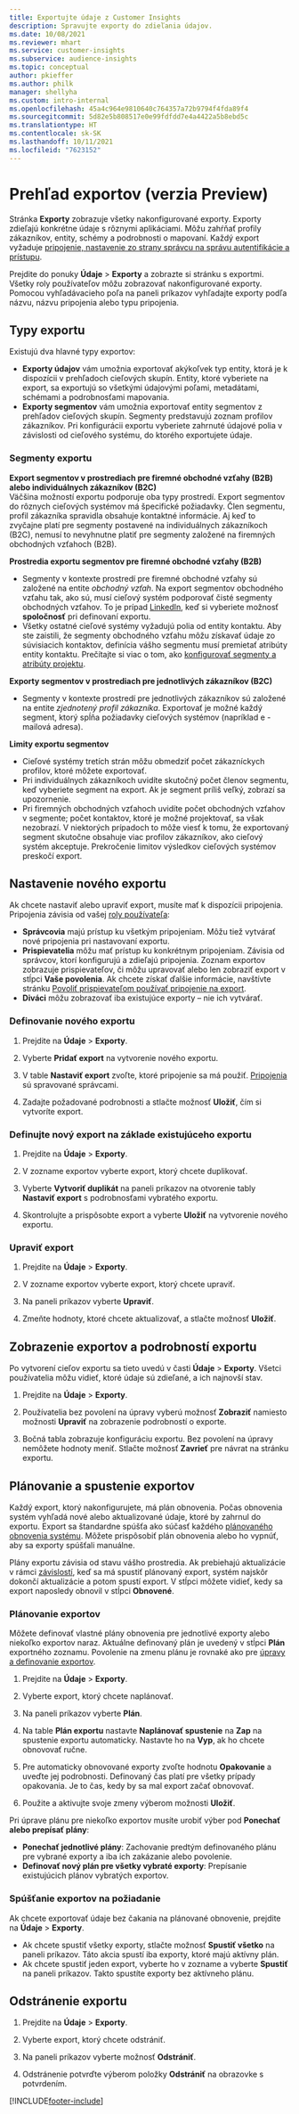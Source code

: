 ```yaml
---
title: Exportujte údaje z Customer Insights
description: Spravujte exporty do zdieľania údajov.
ms.date: 10/08/2021
ms.reviewer: mhart
ms.service: customer-insights
ms.subservice: audience-insights
ms.topic: conceptual
author: pkieffer
ms.author: philk
manager: shellyha
ms.custom: intro-internal
ms.openlocfilehash: 45a4c964e9810640c764357a72b9794f4fda89f4
ms.sourcegitcommit: 5d82e5b808517e0e99fdfdd7e4a4422a5b8ebd5c
ms.translationtype: HT
ms.contentlocale: sk-SK
ms.lasthandoff: 10/11/2021
ms.locfileid: "7623152"
---
```

# <a name="exports-preview-overview"></a>Prehľad exportov (verzia Preview)

Stránka **Exporty** zobrazuje všetky nakonfigurované exporty. Exporty zdieľajú konkrétne údaje s rôznymi aplikáciami. Môžu zahŕňať profily zákazníkov, entity, schémy a podrobnosti o mapovaní. Každý export vyžaduje [pripojenie, nastavenie zo strany správcu na správu autentifikácie a prístupu](connections.md).

Prejdite do ponuky **Údaje** > **Exporty** a zobrazte si stránku s exportmi. Všetky roly používateľov môžu zobrazovať nakonfigurované exporty. Pomocou vyhľadávacieho poľa na paneli príkazov vyhľadajte exporty podľa názvu, názvu pripojenia alebo typu pripojenia.

## <a name="export-types"></a>Typy exportu

Existujú dva hlavné typy exportov:  

- **Exporty údajov** vám umožnia exportovať akýkoľvek typ entity, ktorá je k dispozícii v prehľadoch cieľových skupín. Entity, ktoré vyberiete na export, sa exportujú so všetkými údajovými poľami, metadátami, schémami a podrobnosťami mapovania. 
- **Exporty segmentov** vám umožnia exportovať entity segmentov z prehľadov cieľových skupín. Segmenty predstavujú zoznam profilov zákazníkov. Pri konfigurácii exportu vyberiete zahrnuté údajové polia v závislosti od cieľového systému, do ktorého exportujete údaje. 

### <a name="export-segments"></a>Segmenty exportu

**Export segmentov v prostrediach pre firemné obchodné vzťahy (B2B) alebo individuálnych zákazníkov (B2C)**  
Väčšina možností exportu podporuje oba typy prostredí. Export segmentov do rôznych cieľových systémov má špecifické požiadavky. Člen segmentu, profil zákazníka spravidla obsahuje kontaktné informácie. Aj keď to zvyčajne platí pre segmenty postavené na individuálnych zákazníkoch (B2C), nemusí to nevyhnutne platiť pre segmenty založené na firemných obchodných vzťahoch (B2B). 

**Prostredia exportu segmentov pre firemné obchodné vzťahy (B2B)**  
- Segmenty v kontexte prostredí pre firemné obchodné vzťahy sú založené na entite *obchodný vzťah*. Na export segmentov obchodného vzťahu tak, ako sú, musí cieľový systém podporovať čisté segmenty obchodných vzťahov. To je prípad [LinkedIn](export-linkedin-ads.md), keď si vyberiete možnosť **spoločnosť** pri definovaní exportu.
- Všetky ostatné cieľové systémy vyžadujú polia od entity kontaktu. Aby ste zaistili, že segmenty obchodného vzťahu môžu získavať údaje zo súvisiacich kontaktov, definícia vášho segmentu musí premietať atribúty entity kontaktu. Prečítajte si viac o tom, ako [konfigurovať segmenty a atribúty projektu](segment-builder.md).

**Exporty segmentov v prostrediach pre jednotlivých zákazníkov (B2C)**  
- Segmenty v kontexte prostredí pre jednotlivých zákazníkov sú založené na entite *zjednotený profil zákazníka*. Exportovať je možné každý segment, ktorý spĺňa požiadavky cieľových systémov (napríklad e -mailová adresa).

**Limity exportu segmentov**  
- Cieľové systémy tretích strán môžu obmedziť počet zákazníckych profilov, ktoré môžete exportovať. 
- Pri individuálnych zákazníkoch uvidíte skutočný počet členov segmentu, keď vyberiete segment na export. Ak je segment príliš veľký, zobrazí sa upozornenie. 
- Pri firemných obchodných vzťahoch uvidíte počet obchodných vzťahov v segmente; počet kontaktov, ktoré je možné projektovať, sa však nezobrazí. V niektorých prípadoch to môže viesť k tomu, že exportovaný segment skutočne obsahuje viac profilov zákazníkov, ako cieľový systém akceptuje. Prekročenie limitov výsledkov cieľových systémov preskočí export. 

## <a name="set-up-a-new-export"></a>Nastavenie nového exportu  
Ak chcete nastaviť alebo upraviť export, musíte mať k dispozícii pripojenia. Pripojenia závisia od vašej [roly používateľa](permissions.md):
- **Správcovia** majú prístup ku všetkým pripojeniam. Môžu tiež vytvárať nové pripojenia pri nastavovaní exportu.
- **Prispievatelia** môžu mať prístup ku konkrétnym pripojeniam. Závisia od správcov, ktorí konfigurujú a zdieľajú pripojenia. Zoznam exportov zobrazuje prispievateľov, či môžu upravovať alebo len zobraziť export v stĺpci **Vaše povolenia**. Ak chcete získať ďalšie informácie, navštívte stránku [Povoliť prispievateľom používať pripojenie na export](connections.md#allow-contributors-to-use-a-connection-for-exports).
- **Diváci** môžu zobrazovať iba existujúce exporty – nie ich vytvárať.

### <a name="define-a-new-export"></a>Definovanie nového exportu

1. Prejdite na **Údaje** > **Exporty**.

1. Vyberte **Pridať export** na vytvorenie nového exportu.

1. V table **Nastaviť export** zvoľte, ktoré pripojenie sa má použiť. [Pripojenia](connections.md) sú spravované správcami. 

1. Zadajte požadované podrobnosti a stlačte možnosť **Uložiť**, čím si vytvoríte export.

### <a name="define-a-new-export-based-on-an-existing-export"></a>Definujte nový export na základe existujúceho exportu

1. Prejdite na **Údaje** > **Exporty**.

1. V zozname exportov vyberte export, ktorý chcete duplikovať.

1. Vyberte **Vytvoriť duplikát** na paneli príkazov na otvorenie tably **Nastaviť export** s podrobnosťami vybratého exportu.

1. Skontrolujte a prispôsobte export a vyberte **Uložiť** na vytvorenie nového exportu.

### <a name="edit-an-export"></a>Upraviť export

1. Prejdite na **Údaje** > **Exporty**.

1. V zozname exportov vyberte export, ktorý chcete upraviť.

1. Na paneli príkazov vyberte **Upraviť**.

1. Zmeňte hodnoty, ktoré chcete aktualizovať, a stlačte možnosť **Uložiť**.

## <a name="view-exports-and-export-details"></a>Zobrazenie exportov a podrobností exportu

Po vytvorení cieľov exportu sa tieto uvedú v časti **Údaje** > **Exporty**. Všetci používatelia môžu vidieť, ktoré údaje sú zdieľané, a ich najnovší stav.

1. Prejdite na **Údaje** > **Exporty**.

1. Používatelia bez povolení na úpravy vyberú možnosť **Zobraziť** namiesto možnosti **Upraviť** na zobrazenie podrobností o exporte.

1. Bočná tabla zobrazuje konfiguráciu exportu. Bez povolení na úpravy nemôžete hodnoty meniť. Stlačte možnosť **Zavrieť** pre návrat na stránku exportu.

## <a name="schedule-and-run-exports"></a>Plánovanie a spustenie exportov

Každý export, ktorý nakonfigurujete, má plán obnovenia. Počas obnovenia systém vyhľadá nové alebo aktualizované údaje, ktoré by zahrnul do exportu. Export sa štandardne spúšťa ako súčasť každého [plánovaného obnovenia systému](system.md#schedule-tab). Môžete prispôsobiť plán obnovenia alebo ho vypnúť, aby sa exporty spúšťali manuálne.

Plány exportu závisia od stavu vášho prostredia. Ak prebiehajú aktualizácie v rámci [závislostí](system.md#refresh-policies), keď sa má spustiť plánovaný export, systém najskôr dokončí aktualizácie a potom spustí export. V stĺpci môžete vidieť, kedy sa export naposledy obnovil v stĺpci **Obnovené**.

### <a name="schedule-exports"></a>Plánovanie exportov

Môžete definovať vlastné plány obnovenia pre jednotlivé exporty alebo niekoľko exportov naraz. Aktuálne definovaný plán je uvedený v stĺpci **Plán** exportného zoznamu. Povolenie na zmenu plánu je rovnaké ako pre [úpravy a definovanie exportov](export-destinations.md#set-up-a-new-export). 

1. Prejdite na **Údaje** > **Exporty**.

1. Vyberte export, ktorý chcete naplánovať.

1. Na paneli príkazov vyberte **Plán**.

1. Na table **Plán exportu** nastavte **Naplánovať spustenie** na **Zap** na spustenie exportu automaticky. Nastavte ho na **Vyp**, ak ho chcete obnovovať ručne.

1. Pre automaticky obnovované exporty zvoľte hodnotu **Opakovanie** a uveďte jej podrobnosti. Definovaný čas platí pre všetky prípady opakovania. Je to čas, kedy by sa mal export začať obnovovať.

1. Použite a aktivujte svoje zmeny výberom možnosti **Uložiť**.

Pri úprave plánu pre niekoľko exportov musíte urobiť výber pod **Ponechať alebo prepísať plány**:
- **Ponechať jednotlivé plány**: Zachovanie predtým definovaného plánu pre vybrané exporty a iba ich zakázanie alebo povolenie.
- **Definovať nový plán pre všetky vybraté exporty**: Prepísanie existujúcich plánov vybratých exportov.

### <a name="run-exports-on-demand"></a>Spúšťanie exportov na požiadanie

Ak chcete exportovať údaje bez čakania na plánované obnovenie, prejdite na **Údaje** > **Exporty**.

- Ak chcete spustiť všetky exporty, stlačte možnosť **Spustiť všetko** na paneli príkazov. Táto akcia spustí iba exporty, ktoré majú aktívny plán.
- Ak chcete spustiť jeden export, vyberte ho v zozname a vyberte **Spustiť** na paneli príkazov. Takto spustíte exporty bez aktívneho plánu. 

## <a name="remove-an-export"></a>Odstránenie exportu

1. Prejdite na **Údaje** > **Exporty**.

1. Vyberte export, ktorý chcete odstrániť.

1. Na paneli príkazov vyberte možnosť **Odstrániť**.

1. Odstránenie potvrďte výberom položky **Odstrániť** na obrazovke s potvrdením.


[!INCLUDE[footer-include](../includes/footer-banner.md)]
